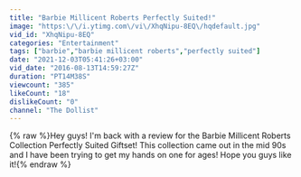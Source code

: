 ```yaml
---
title: "Barbie Millicent Roberts Perfectly Suited!"
image: "https:\/\/i.ytimg.com\/vi\/XhqNipu-8EQ\/hqdefault.jpg"
vid_id: "XhqNipu-8EQ"
categories: "Entertainment"
tags: ["barbie","barbie millicent roberts","perfectly suited"]
date: "2021-12-03T05:41:26+03:00"
vid_date: "2016-08-13T14:59:27Z"
duration: "PT14M38S"
viewcount: "385"
likeCount: "18"
dislikeCount: "0"
channel: "The Dollist"
---
```

{% raw %}Hey guys! I'm back with a review for the Barbie Millicent Roberts Collection Perfectly Suited Giftset! This collection came out in the mid 90s and I have been trying to get my hands on one for ages! Hope you guys like it!{% endraw %}
